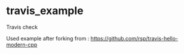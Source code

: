 # travis_example
Travis check  

Used example after forking from : https://github.com/rsp/travis-hello-modern-cpp

